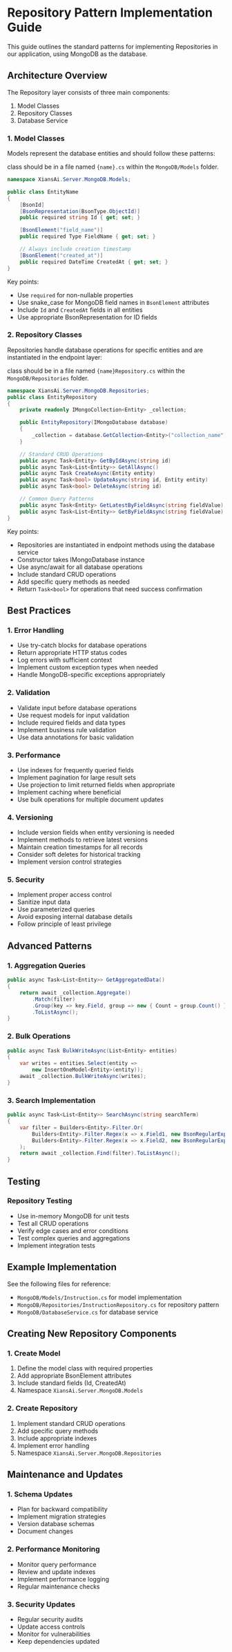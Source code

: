 # Repository Pattern Implementation Guide

This guide outlines the standard patterns for implementing Repositories in our application, using MongoDB as the database.

## Architecture Overview

The Repository layer consists of three main components:

1. Model Classes
2. Repository Classes
3. Database Service

### 1. Model Classes

Models represent the database entities and should follow these patterns:

class should be in a file named `{name}.cs` within the `MongoDB/Models` folder.

```csharp
namespace XiansAi.Server.MongoDB.Models;

public class EntityName
{
    [BsonId]
    [BsonRepresentation(BsonType.ObjectId)]
    public required string Id { get; set; }

    [BsonElement("field_name")]
    public required Type FieldName { get; set; }

    // Always include creation timestamp
    [BsonElement("created_at")]
    public required DateTime CreatedAt { get; set; }
}
```

Key points:

- Use `required` for non-nullable properties
- Use snake_case for MongoDB field names in `BsonElement` attributes
- Include `Id` and `CreatedAt` fields in all entities
- Use appropriate BsonRepresentation for ID fields

### 2. Repository Classes

Repositories handle database operations for specific entities and are instantiated in the endpoint layer:

class should be in a file named `{name}Repository.cs` within the `MongoDB/Repositories` folder.

```csharp
namespace XiansAi.Server.MongoDB.Repositories;
public class EntityRepository
{
    private readonly IMongoCollection<Entity> _collection;

    public EntityRepository(IMongoDatabase database)
    {
        _collection = database.GetCollection<Entity>("collection_name");
    }

    // Standard CRUD Operations
    public async Task<Entity> GetByIdAsync(string id)
    public async Task<List<Entity>> GetAllAsync()
    public async Task CreateAsync(Entity entity)
    public async Task<bool> UpdateAsync(string id, Entity entity)
    public async Task<bool> DeleteAsync(string id)

    // Common Query Patterns
    public async Task<Entity> GetLatestByFieldAsync(string fieldValue)
    public async Task<List<Entity>> GetByFieldAsync(string fieldValue)
}
```

Key points:

- Repositories are instantiated in endpoint methods using the database service
- Constructor takes IMongoDatabase instance
- Use async/await for all database operations
- Include standard CRUD operations
- Add specific query methods as needed
- Return `Task<bool>` for operations that need success confirmation

## Best Practices

### 1. Error Handling

- Use try-catch blocks for database operations
- Return appropriate HTTP status codes
- Log errors with sufficient context
- Implement custom exception types when needed
- Handle MongoDB-specific exceptions appropriately

### 2. Validation

- Validate input before database operations
- Use request models for input validation
- Include required fields and data types
- Implement business rule validation
- Use data annotations for basic validation

### 3. Performance

- Use indexes for frequently queried fields
- Implement pagination for large result sets
- Use projection to limit returned fields when appropriate
- Implement caching where beneficial
- Use bulk operations for multiple document updates

### 4. Versioning

- Include version fields when entity versioning is needed
- Implement methods to retrieve latest versions
- Maintain creation timestamps for all records
- Consider soft deletes for historical tracking
- Implement version control strategies

### 5. Security

- Implement proper access control
- Sanitize input data
- Use parameterized queries
- Avoid exposing internal database details
- Follow principle of least privilege

## Advanced Patterns

### 1. Aggregation Queries

```csharp
public async Task<List<Entity>> GetAggregatedData()
{
    return await _collection.Aggregate()
        .Match(filter)
        .Group(key => key.Field, group => new { Count = group.Count() })
        .ToListAsync();
}
```

### 2. Bulk Operations

```csharp
public async Task BulkWriteAsync(List<Entity> entities)
{
    var writes = entities.Select(entity =>
        new InsertOneModel<Entity>(entity));
    await _collection.BulkWriteAsync(writes);
}
```

### 3. Search Implementation

```csharp
public async Task<List<Entity>> SearchAsync(string searchTerm)
{
    var filter = Builders<Entity>.Filter.Or(
        Builders<Entity>.Filter.Regex(x => x.Field1, new BsonRegularExpression(searchTerm, "i")),
        Builders<Entity>.Filter.Regex(x => x.Field2, new BsonRegularExpression(searchTerm, "i"))
    );
    return await _collection.Find(filter).ToListAsync();
}
```

## Testing

### Repository Testing

- Use in-memory MongoDB for unit tests
- Test all CRUD operations
- Verify edge cases and error conditions
- Test complex queries and aggregations
- Implement integration tests

## Example Implementation

See the following files for reference:

- `MongoDB/Models/Instruction.cs` for model implementation
- `MongoDB/Repositories/InstructionRepository.cs` for repository pattern
- `MongoDB/DatabaseService.cs` for database service

## Creating New Repository Components

### 1. Create Model

1. Define the model class with required properties
2. Add appropriate BsonElement attributes
3. Include standard fields (Id, CreatedAt)
4. Namespace `XiansAi.Server.MongoDB.Models`

### 2. Create Repository

1. Implement standard CRUD operations
2. Add specific query methods
3. Include appropriate indexes
4. Implement error handling
5. Namespace `XiansAi.Server.MongoDB.Repositories`


## Maintenance and Updates

### 1. Schema Updates

- Plan for backward compatibility
- Implement migration strategies
- Version database schemas
- Document changes

### 2. Performance Monitoring

- Monitor query performance
- Review and update indexes
- Implement performance logging
- Regular maintenance checks

### 3. Security Updates

- Regular security audits
- Update access controls
- Monitor for vulnerabilities
- Keep dependencies updated
